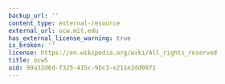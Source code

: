 ```yaml
---
backup_url: ''
content_type: external-resource
external_url: ocw.mit.edu
has_external_license_warning: true
is_broken: ''
license: https://en.wikipedia.org/wiki/All_rights_reserved
title: ocw5
uid: 99a32d6d-f325-415c-9bc3-e211e2dd0971
---
```

